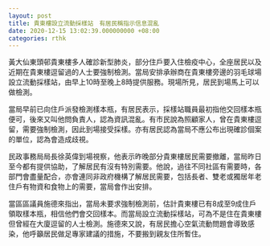 ```yaml
---
layout: post
title: 貴東樓設立流動採樣站　有居民稱指示信息混亂
date: 2020-12-15 13:02:39.000000000 +08:00
categories: rthk
---
```


黃大仙東頭邨貴東樓多人確診新型肺炎，部分住戶要入住檢疫中心，全座居民以及近期在貴東樓逗留過的人士要強制檢測。當局安排承辦商在貴東樓旁邊的羽毛球場設立流動採樣站，由早上10時至晚上8時提供服務。現場所見，居民到場馬上可以做檢測。

當局早前已向住戶派發檢測樣本瓶，有居民表示，採樣站職員最初指他交回樣本瓶便可，後來又叫他問負責人，認為資訊混亂。有市民說為照顧家人，曾在貴東樓逗留，需要強制檢測，因此到場接受採樣。亦有居民認為當局不應公布出現確診個案的單位，認為會造成歧視。 

民政事務局局長徐英偉到場視察，他表示昨晚部分貴東樓居民需要撤離，當局昨日至今都有提供協助，了解居民有沒有特別需要。他說，過往不同社區有需要時，各部門會盡量配合，亦會連同非政府機構了解居民需要，包括長者、雙老或獨居年老住戶有物資和食物上的需要，當局會作出安排。

當區區議員施德來指出，當局未要求強制檢測前，估計貴東樓已有8成至9成住戶領取樣本瓶，相信他們會交回樣本。而當局設立流動採樣站，可為不是住在貴東樓但曾經在大廈逗留的人士檢測。施德來又說，有居民擔心空氣流動問題會導致感染，他呼籲居民做足專家建議的措施，不要搬到親友住所暫住。
